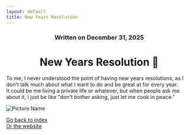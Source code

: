 ```yaml
---
layout: default
title: New Years Resolution
---
```

### <center>Written on December 31, 2025</center>

# <center> New Years Resolution &#129330; </center>  

To me, I never understood the point of having new years resolutions, as I don't talk much about what I want to do and be great at for every year.  
It could be me living a private life or whatever, but when people ask me about it, I just be like "don't bother asking, just let me cook in peace."

![Picture Name](https://images.guns.lol/nrj8K.jpg)

[Go back to index](./blog-index.md)  
[Or the website](https://17hoodies.github.io/fonzi/index.html)  

